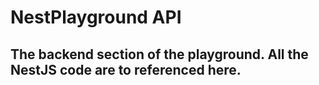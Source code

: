 # NestPlayground API

## The backend section of the playground. All the NestJS code are to referenced here.

